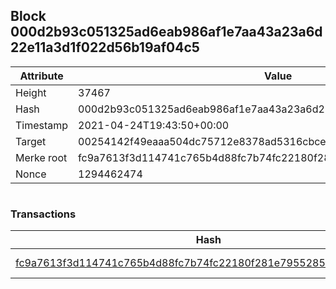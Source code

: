 ## Block 000d2b93c051325ad6eab986af1e7aa43a23a6d22e11a3d1f022d56b19af04c5

Attribute | Value
--- | ---
Height | 37467
Hash | 000d2b93c051325ad6eab986af1e7aa43a23a6d22e11a3d1f022d56b19af04c5
Timestamp | 2021-04-24T19:43:50+00:00
Target | 00254142f49eaaa504dc75712e8378ad5316cbcead634704b3734b6271167cc4
Merke root | fc9a7613f3d114741c765b4d88fc7b74fc22180f281e7955285dedeeac941bcf
Nonce | 1294462474

```

```

### Transactions

Hash | Amount
--- | ---
[fc9a7613f3d114741c765b4d88fc7b74fc22180f281e7955285dedeeac941bcf](fc9a7613f3d114741c765b4d88fc7b74fc22180f281e7955285dedeeac941bcf.md) | 10.00000000 SKEPTI 
